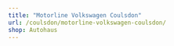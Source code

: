 ```yaml
---
title: "Motorline Volkswagen Coulsdon"
url: /coulsdon/motorline-volkswagen-coulsdon/
shop: Autohaus
---
```


